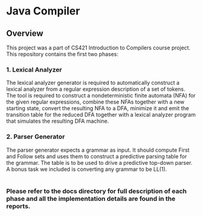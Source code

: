 # Java Compiler
## Overview
This project was a part of CS421 Introduction to Compilers course project. This repository contains the first two phases:
### 1. Lexical Analyzer
The lexical analyzer generator is required to automatically construct a lexical analyzer from a regular expression description of a set of tokens. The tool is required to construct a
nondeterministic finite automata (NFA) for the given regular expressions, combine these NFAs together with a new starting state, convert the resulting NFA to a DFA, minimize it and emit the transition table for the reduced DFA together with a lexical analyzer program that simulates the resulting DFA machine.

### 2. Parser Generator
The parser generator expects a grammar as input. It should compute First and Follow
sets and uses them to construct a predictive parsing table for the grammar.
The table is to be used to drive a predictive top-down parser. A bonus task we included is converting any grammar to be LL(1).
<br><br>
<h3><b>Please refer to the docs directory for full description of each phase and all the implementation details are found in the reports.</b></h3>
